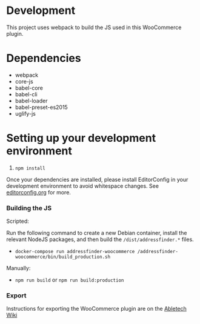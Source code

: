 # Development

This project uses webpack to build the JS used in this WooCommerce plugin.

# Dependencies
  - webpack
  - core-js
  - babel-core
  - babel-cli
  - babel-loader
  - babel-preset-es2015
  - uglify-js

# Setting up your development environment

  1. `npm install`

Once your dependencies are installed, please install EditorConfig in your development environment to avoid whitespace changes.
See [editorconfig.org](http://editorconfig.org) for more.

### Building the JS

Scripted:

Run the following command to create a new Debian container, install the relevant NodeJS
packages, and then build the `/dist/addressfinder.*` files.

 - `docker-compose run addressfinder-woocommerce /addressfinder-woocommerce/bin/build_production.sh`

Manually:

 - `npm run build` or `npm run build:production`

### Export

Instructions for exporting the WooCommerce plugin are on the [Abletech Wiki](https://sites.google.com/a/abletech.co.nz/wiki/addressfinder/plugins)
